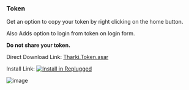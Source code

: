 ### Token

Get an option to copy your token by right clicking on the home button.

Also Adds option to login from token on login form.

**Do not share your token.**

Direct Download Link:
[Tharki.Token.asar](https://github.com/Tharki-God/Token/releases/latest/download/Tharki.Token.asar)

Install Link:
[![Install in Replugged](https://img.shields.io/badge/-Install%20in%20Replugged-blue?style=for-the-badge&logo=none)](https://replugged.dev/install?identifier=Tharki-God/Token&source=github)

![image](https://tharki-god.github.io/files-random-host/bdpluginsassets/token.png)
